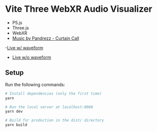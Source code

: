 # Vite Three WebXR Audio Visualizer

- P5.js
- Three.js
- WebXR
- [Music by Pandrezz - Curtain Call](https://www.youtube.com/watch?v=Yc_T-CyCvYM)


 -[Live w/ waveform](https://audio-reactive.vercel.app/?waveform)
- [Live w/o waveform](https://audio-reactive.vercel.app/)

## Setup

Run the following commands:

```bash
# Install dependencies (only the first time)
yarn

# Run the local server at localhost:8080
yarn dev

# Build for production in the dist/ directory
yarn build
```
